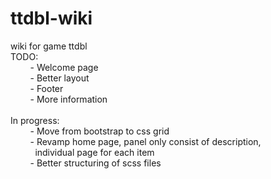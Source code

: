 # ttdbl-wiki
wiki for game ttdbl<br />
TODO:<br />
&nbsp;&nbsp;&nbsp;&nbsp;&nbsp;&nbsp;&nbsp;&nbsp;- Welcome page<br />
&nbsp;&nbsp;&nbsp;&nbsp;&nbsp;&nbsp;&nbsp;&nbsp;- Better layout<br />
&nbsp;&nbsp;&nbsp;&nbsp;&nbsp;&nbsp;&nbsp;&nbsp;- Footer<br />
&nbsp;&nbsp;&nbsp;&nbsp;&nbsp;&nbsp;&nbsp;&nbsp;- More information<br /><br />
In progress:<br />
&nbsp;&nbsp;&nbsp;&nbsp;&nbsp;&nbsp;&nbsp;&nbsp;- Move from bootstrap to css grid<br />
&nbsp;&nbsp;&nbsp;&nbsp;&nbsp;&nbsp;&nbsp;&nbsp;- Revamp home page, panel only consist of description,<br />
&nbsp;&nbsp;&nbsp;&nbsp;&nbsp;&nbsp;&nbsp;&nbsp;&nbsp;&nbsp;individual page for each item<br />
&nbsp;&nbsp;&nbsp;&nbsp;&nbsp;&nbsp;&nbsp;&nbsp;- Better structuring of scss files
